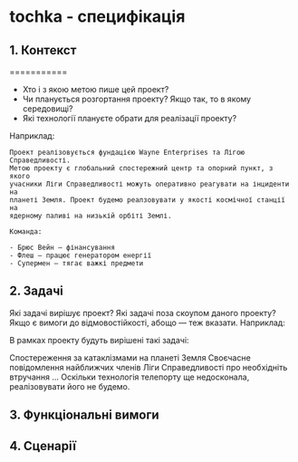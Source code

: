 # tochka - специфікація 
## 1. Контекст
===========

- Хто і з якою метою пише цей проект?
- Чи планується розгортання проекту? Якщо так, то в якому середовищі?
- Які технології плануєте обрати для реалізації проекту?

Наприклад:

    Проект реалізовується фундацією Wayne Enterprises та Лігою Справедливості.
    Метою проекту є глобальний спостережний центр та опорний пункт, з якого
    учасники Ліги Справедливості можуть оперативно реагувати на інциденти на
    планеті Земля. Проект будемо реалзовувати у якості космічної станції на
    ядерному паливі на низькій орбіті Землі.

    Команда:

    - Брюс Вейн — фінансування
    - Флеш — працює генератором енергії
    - Супермен — тягає важкі предмети
## 2. Задачі
Які задачі вирішує проект?
Які задачі поза скоупом даного проекту?
Якщо є вимоги до відмовостійкості, абощо — теж вказати.
Наприклад:

В рамках проекту будуть вирішені такі задачі:

Спостереження за катаклізмами на планеті Земля
Своєчасне повідомлення найближчих членів Ліги Справедливості про необхідніть втручання
...
Оскільки технологія телепорту ще недосконала, реалізовувати його не будемо.
## 3. Функціональні вимоги
## 4. Сценарії

